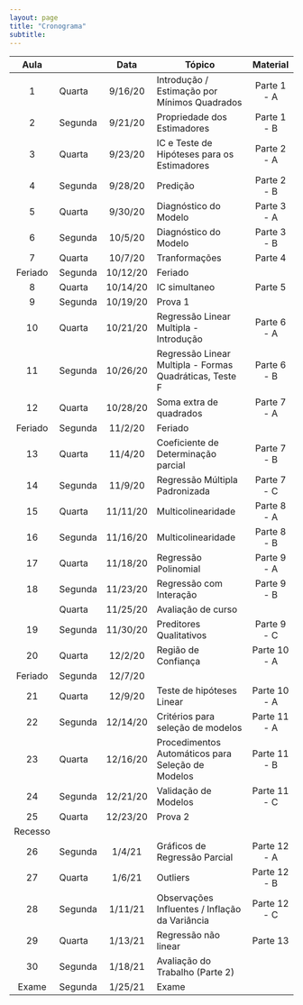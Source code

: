```yaml
---
layout: page
title: "Cronograma"
subtitle:
---
```


|          Aula          	|         	|   Data   	|  Tópico                                                     	|    Material    	|
|:----------------------:	|---------	|:--------:	|-------------------------------------------------------------	|:--------------:	|
|                     1  	| Quarta  	|  9/16/20 	|  Introdução / Estimação   por Mínimos Quadrados             	|   Parte 1 - A  	|
|                     2  	| Segunda 	|  9/21/20 	|  Propriedade dos   Estimadores                              	|   Parte 1 - B  	|
|                     3  	| Quarta  	|  9/23/20 	|  IC e Teste de Hipóteses   para os Estimadores              	|   Parte 2 - A  	|
|                     4  	| Segunda 	|  9/28/20 	|  Predição                                                   	|   Parte 2 - B  	|
|                     5  	| Quarta  	|  9/30/20 	|  Diagnóstico do   Modelo                                    	|   Parte 3 - A  	|
|                     6  	| Segunda 	|  10/5/20 	|  Diagnóstico do   Modelo                                    	|   Parte 3 - B  	|
|                     7  	| Quarta  	|  10/7/20 	|  Tranformações                                              	|     Parte 4    	|
|         Feriado        	| Segunda 	| 10/12/20 	|  Feriado                                                    	|                	|
|                     8  	| Quarta  	| 10/14/20 	|  IC simultaneo                                              	|     Parte 5    	|
|                     9  	| Segunda 	| 10/19/20 	|  Prova 1                                                    	|                	|
|                   10   	| Quarta  	| 10/21/20 	|  Regressão Linear   Multipla - Introdução                   	|   Parte 6 - A  	|
|                   11   	| Segunda 	| 10/26/20 	|  Regressão Linear   Multipla - Formas Quadráticas, Teste F  	|   Parte 6 - B  	|
|                   12   	| Quarta  	| 10/28/20 	|  Soma extra de   quadrados                                  	|   Parte 7 - A  	|
|         Feriado        	| Segunda 	|  11/2/20 	|  Feriado                                                    	|                	|
|                   13   	| Quarta  	|  11/4/20 	|  Coeficiente de   Determinação parcial                      	|   Parte 7 - B  	|
|                   14   	| Segunda 	|  11/9/20 	|  Regressão Múltipla   Padronizada                           	|   Parte 7 - C  	|
|                   15   	| Quarta  	| 11/11/20 	|  Multicolinearidade                                         	|   Parte 8 - A  	|
|                   16   	| Segunda 	| 11/16/20 	|  Multicolinearidade                                         	|   Parte 8 - B  	|
|                   17   	| Quarta  	| 11/18/20 	|  Regressão   Polinomial                                     	|   Parte 9 - A  	|
|                   18   	| Segunda 	| 11/23/20 	|  Regressão com   Interação                                  	|   Parte 9 - B  	|
|                        	| Quarta  	| 11/25/20 	|  Avaliação de   curso                                       	|                	|
|                   19   	| Segunda 	| 11/30/20 	|  Preditores   Qualitativos                                  	|   Parte 9 - C  	|
|                   20   	| Quarta  	|  12/2/20 	|  Região de   Confiança                                      	|  Parte 10 - A  	|
|         Feriado        	| Segunda 	|  12/7/20 	|                                                             	|                	|
|                   21   	| Quarta  	|  12/9/20 	|  Teste de hipóteses   Linear                                	|  Parte 10 - A  	|
|                   22   	| Segunda 	| 12/14/20 	|  Critérios para seleção   de modelos                        	|  Parte 11 - A  	|
|                   23   	| Quarta  	| 12/16/20 	|  Procedimentos   Automáticos para Seleção de Modelos        	|  Parte 11 - B  	|
|                   24   	| Segunda 	| 12/21/20 	|  Validação de   Modelos                                     	|  Parte 11 - C  	|
|                   25   	| Quarta  	| 12/23/20 	|  Prova 2                                                    	|                	|
|         Recesso        	|         	|          	|                                                             	|                	|
|                   26   	| Segunda 	|  1/4/21  	|  Gráficos de Regressão   Parcial                            	|  Parte 12 - A  	|
|                   27   	| Quarta  	|  1/6/21  	|  Outliers                                                   	|  Parte 12 - B  	|
|                   28   	| Segunda 	|  1/11/21 	|  Observações Influentes   / Inflação da Variância           	|  Parte 12 - C  	|
|                   29   	| Quarta  	|  1/13/21 	|  Regressão não   linear                                     	|    Parte 13    	|
|                   30   	| Segunda 	|  1/18/21 	|  Avaliação do   Trabalho (Parte 2)                          	|                	|
|          Exame         	| Segunda 	|  1/25/21 	|  Exame                                                      	|                	|
